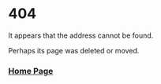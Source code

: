 # 404
It appears that the address cannot be found. 

Perhaps its page was deleted or moved.

### [Home Page](https://sombrero64.github.io/PythonSharp/)
